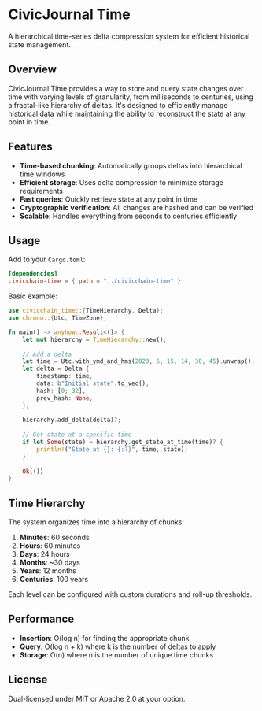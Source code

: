 # CivicJournal Time

A hierarchical time-series delta compression system for efficient historical state management.

## Overview

CivicJournal Time provides a way to store and query state changes over time with varying levels of granularity, from milliseconds to centuries, using a fractal-like hierarchy of deltas. It's designed to efficiently manage historical data while maintaining the ability to reconstruct the state at any point in time.

## Features

- **Time-based chunking**: Automatically groups deltas into hierarchical time windows
- **Efficient storage**: Uses delta compression to minimize storage requirements
- **Fast queries**: Quickly retrieve state at any point in time
- **Cryptographic verification**: All changes are hashed and can be verified
- **Scalable**: Handles everything from seconds to centuries efficiently

## Usage

Add to your `Cargo.toml`:

```toml
[dependencies]
civicchain-time = { path = "../civicchain-time" }
```

Basic example:

```rust
use civicchain_time::{TimeHierarchy, Delta};
use chrono::{Utc, TimeZone};

fn main() -> anyhow::Result<()> {
    let mut hierarchy = TimeHierarchy::new();
    
    // Add a delta
    let time = Utc.with_ymd_and_hms(2023, 6, 15, 14, 30, 45).unwrap();
    let delta = Delta {
        timestamp: time,
        data: b"Initial state".to_vec(),
        hash: [0; 32],
        prev_hash: None,
    };
    
    hierarchy.add_delta(delta)?;
    
    // Get state at a specific time
    if let Some(state) = hierarchy.get_state_at_time(time)? {
        println!("State at {}: {:?}", time, state);
    }
    
    Ok(())
}
```

## Time Hierarchy

The system organizes time into a hierarchy of chunks:

1. **Minutes**: 60 seconds
2. **Hours**: 60 minutes
3. **Days**: 24 hours
4. **Months**: ~30 days
5. **Years**: 12 months
6. **Centuries**: 100 years

Each level can be configured with custom durations and roll-up thresholds.

## Performance

- **Insertion**: O(log n) for finding the appropriate chunk
- **Query**: O(log n + k) where k is the number of deltas to apply
- **Storage**: O(n) where n is the number of unique time chunks

## License

Dual-licensed under MIT or Apache 2.0 at your option.
